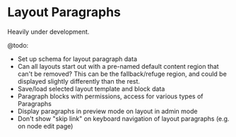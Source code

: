 # Layout Paragraphs

Heavily under development.

@todo:

 - Set up schema for layout paragraph data
 - Can all layouts start out with a pre-named default content region that
   can't be removed? This can be the fallback/refuge region, and could be
   displayed slightly differently than the rest.
 - Save/load selected layout template and block data
 - Paragraph blocks with permissions, access for various types of Paragraphs
 - Display paragraphs in preview mode on layout in admin mode
 - Don't show "skip link" on keyboard navigation of layout paragraphs (e.g. on
   node edit page)
